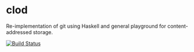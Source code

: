 clod
====

Re-implementation of git using Haskell and general playground for content-addressed storage.

[![Build Status](https://magnum.travis-ci.com/danstiner/clod.svg?token=FyFJSqQLubdz7GESQUgc)](https://magnum.travis-ci.com/danstiner/clod)
